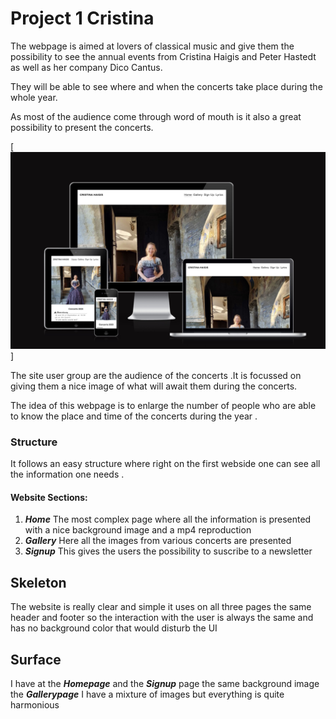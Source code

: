 # Project 1 Cristina

The webpage is aimed at lovers of classical music and give them the possibility 
to see the annual events from Cristina Haigis and Peter Hastedt as 
well as  her company Dico Cantus.


They will be able to see where and when the concerts take place during the 
whole year.

As most of the audience come through word of mouth is it also a great possibility
to present the concerts.

[![Responsive website](assets/images/responsivewebsite.jpg)]

The site  user group are  the audience of the concerts .It is focussed
on giving them a nice image of what will await them during the concerts.

The idea of this webpage is to enlarge the number of people who are able to 
know the place and time  of the concerts  during the year .

### Structure 

It follows an easy structure where right on the first webside one can see all 
the information one needs .

#### Website Sections:

1. ***Home***   The most complex page  where all the information is presented
                with a nice background image and a mp4 reproduction
2. ***Gallery***  Here  all the images from various concerts are presented
3. ***Signup*** This gives the users the possibility to suscribe to a newsletter
   
## Skeleton

   The website is really clear and simple it uses on all three pages the same 
   header and footer so the interaction with the user is always the same and has 
   no background color that would disturb the UI  

## Surface

I have at the ***Homepage*** and the ***Signup*** page the same background image
 the ***Gallerypage*** I have a mixture of images but everything is quite
harmonious


   


